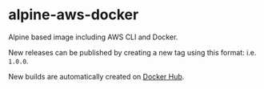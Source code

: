 # alpine-aws-docker

Alpine based image including AWS CLI and Docker.

New releases can be published by creating a new tag using this format: i.e. `1.0.0`.

New builds are automatically created on [Docker Hub](https://hub.docker.com/r/sncegroup/alpine-aws-docker).
